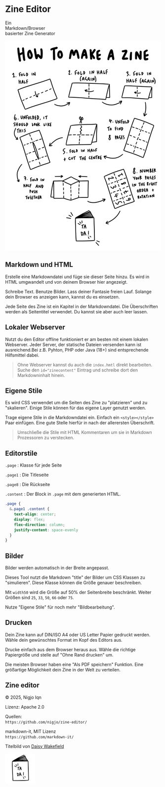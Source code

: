 # Zine Editor

<!--
<style>
  .page{
    font-family:sans-serif;
    &.page1 .content{
      display:flex;
      flex-direction: column;
      height: 100%;
      justify-content: space-evenly;
      text-align:center;
      font-family:Consolas;
    }
    blockquote{
      margin-left:0mm;
      border-left:1mm solid silver;
      padding-left:2mm;
    }
    p:has(img.center){text-align: center;}
    a{text-decoration:none;}
  }
  @media print{
    .page{
      a{color:inherit;}
    }
  }
</style>
-->

Ein  
Markdown/Browser  
basierter Zine Generator

![graphical guide](zine-guide-b-w.png "height50")

## Markdown und HTML

Erstelle eine Markdowndatei und füge sie dieser Seite hinzu.
Es wird in HTML umgwandelt und von deinem Browser hier angezeigt.

Schreibe Text. Benutze Bilder. Lass deiner Fantasie freien Lauf.
Solange dein Browser es anzeigen kann, kannst du es einsetzen.

Jede Seite des Zine ist ein Kapitel in der Markdowndatei.
Die Überschriften werden als Seitentitel verwendet. Du kannst
sie aber auch leer lassen.


## Lokaler Webserver

Nutzt du den Editor offline funktioniert er am besten mit einem
lokalen Webserver. Jeder Server, der statische Dateien versenden
kann ist ausreichend.Bei z.B. Pyhton, PHP
oder Java (18+) sind entsprechende Hilfsmittel dabei.

> Ohne Webserver kannst du auch die `index.hmtl` direkt bearbeiten.
> Suche den `id="zinecontent"` Eintrag und schreibe dort den
> Markdowninhalt hinein.

## Eigene Stile

Es wird CSS verwendet um die Seiten des Zine zu "platzieren"
und zu "skalieren". Einige Stile können für das eigene Layer
genutzt werden.

Trage eigene Stile in die Markdowndatei ein.
Einfach ein `<style></style>` Paar einfügen. Eine gute Stelle
hierfür in nach der allerersten Überschrift.

> Umschließe die Stile mit HTML Kommentaren
> um sie in Markdown Prozessoren zu verstecken.

## Editorstile

`.page`
: Klasse für jede Seite

`.page1`
: Die Titleseite

`.page8`
: Die Rückseite

`.content`
: Der Block in `.page` mit dem generierten HTML.

```css
.page {
  &.page1 .content {
    text-align: center;
    display: flex;
    flex-direction: column;
    justify-content: space-evenly
  }
}
```


## Bilder

Bilder werden automatisch in der Breite angepasst.

Dieses Tool nutzt die Markdown "title" der Bilder um CSS Klassen zu "simulieren".
Diese Klasse können die Größe genauer beschreiben.

Mit `width50` wird die Größe auf 50% der Seitenbreite beschränkt.
Weiter Größen sind `25`, `33`, `50`, `66` oder `75`.

Nutze "Eigene Stile" für noch mehr "Bildbearbeitung".

## Drucken

Dein Zine kann auf DIN/ISO A4 oder US Letter Papier gedruckt werden.
Wähle dein gewünschtes Format im Kopf des Editors aus.

Drucke einfach aus dem Browser heraus aus. Wähle die richtige Papiergröße
und stelle auf "Ohne Rand drucken" um.

Die meisten Browser haben eine "Als PDF speichern" Funktion.
Eine größartige Möglichkeit dein Zine in der Welt zu verteilen.

## Zine editor

&copy; 2025, Nigjo Iqn

Lizenz: Apache 2.0

Quellen:  
`https://github.com/nigjo/zine-editor/`

markdown-it, MIT Lizenz  
`https://github.com/markdown-it/`

Titelbild von
[Daisy Wakefield](https://www.42ndstreet.org.uk/support/read/how-to-make-your-own-zine/)

![Ein Buch mit 'Ta da' Titel](book.png "center width33")
